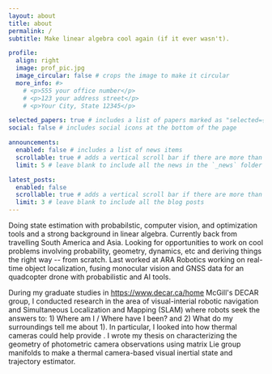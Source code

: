 ```yaml
---
layout: about
title: about
permalink: /
subtitle: Make linear algebra cool again (if it ever wasn't).

profile:
  align: right
  image: prof_pic.jpg
  image_circular: false # crops the image to make it circular
  more_info: #>
    # <p>555 your office number</p>
    # <p>123 your address street</p>
    # <p>Your City, State 12345</p>

selected_papers: true # includes a list of papers marked as "selected={true}"
social: false # includes social icons at the bottom of the page

announcements:
  enabled: false # includes a list of news items
  scrollable: true # adds a vertical scroll bar if there are more than 3 news items
  limit: 5 # leave blank to include all the news in the `_news` folder

latest_posts:
  enabled: false
  scrollable: true # adds a vertical scroll bar if there are more than 3 new posts items
  limit: 3 # leave blank to include all the blog posts
---
```


Doing state estimation with probabilstic, computer vision, and optimization tools and a strong background in linear algebra. Currently back from travelling South America and Asia. Looking for opportunities to work on cool problems involving probability, geometry, dynamics, etc and deriving things the right way -- from scratch. Last worked at ARA Robotics working on real-time object localization, fusing monocular vision and GNSS data for an quadcopter drone with probabilistic and AI tools.

During my graduate studies in <href> https://www.decar.ca/home </href> McGill's DECAR group, I conducted research in the area of visual-interial robotic navigation and Simultaneous Localization and Mapping (SLAM) where robots seek the answers to: 1) Where am I / Where have I been? and 2) What do my surroundings tell me about 1). In particular, I looked into how thermal cameras could help provide  . I wrote my thesis on characterizing the geometry of photometric camera observations using matrix Lie group manifolds to make a thermal camera-based visual inertial state and trajectory estimator. 



<!-- Write your biography here. Tell the world about yourself. Link to your favorite [subreddit](http://reddit.com). You can put a picture in, too. The code is already in, just name your picture `prof_pic.jpg` and put it in the `img/` folder.

Put your address / P.O. box / other info right below your picture. You can also disable any of these elements by editing `profile` property of the YAML header of your `_pages/about.md`. Edit `_bibliography/papers.bib` and Jekyll will render your [publications page](/al-folio/publications/) automatically.

Link to your social media connections, too. This theme is set up to use [Font Awesome icons](https://fontawesome.com/) and [Academicons](https://jpswalsh.github.io/academicons/), like the ones below. Add your Facebook, Twitter, LinkedIn, Google Scholar, or just disable all of them. -->

